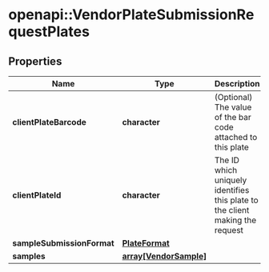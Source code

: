 # openapi::VendorPlateSubmissionRequestPlates

## Properties
Name | Type | Description | Notes
------------ | ------------- | ------------- | -------------
**clientPlateBarcode** | **character** | (Optional) The value of the bar code attached to this plate | [optional] 
**clientPlateId** | **character** | The ID which uniquely identifies this plate to the client making the request | [optional] 
**sampleSubmissionFormat** | [**PlateFormat**](PlateFormat.md) |  | [optional] 
**samples** | [**array[VendorSample]**](VendorSample.md) |  | [optional] 


